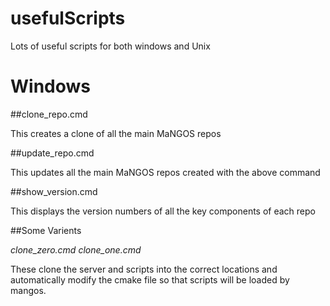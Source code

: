 usefulScripts
=============

Lots of useful scripts for both windows and Unix


Windows
=======

##clone_repo.cmd

This creates a clone of all the main MaNGOS repos

##update_repo.cmd

This updates all the main MaNGOS repos created with the above command

##show_version.cmd

This displays the version numbers of all the key components of each repo


##Some Varients

*clone_zero.cmd*
*clone_one.cmd*

These clone the server and scripts into the correct locations and automatically modify the cmake file so that scripts will be loaded by mangos.
